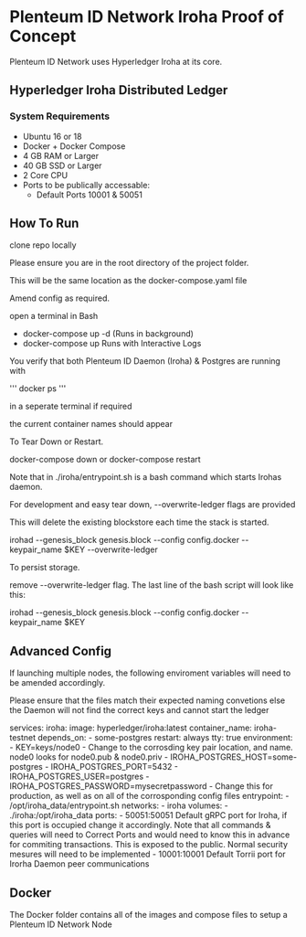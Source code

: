 # Plenteum ID Network Iroha Proof of Concept

Plenteum ID Network uses Hyperledger Iroha at its core.

## Hyperledger Iroha Distributed Ledger

### System Requirements

* Ubuntu 16 or 18
* Docker + Docker Compose
* 4 GB RAM or Larger
* 40 GB SSD or Larger
* 2 Core CPU
* Ports to be publically accessable:
  * Default Ports 10001 & 50051

## How To Run

clone repo locally

Please ensure you are in the root directory of the project folder.

This will be the same location as the docker-compose.yaml file

Amend config as required.

open a terminal in Bash

* docker-compose up -d (Runs in background)
* docker-compose up Runs with Interactive Logs

You verify that both Plenteum ID Daemon (Iroha) & Postgres are running with

'''
docker ps
'''

in a seperate terminal if required

the current container names should appear

To Tear Down or Restart.

docker-compose down
or
docker-compose restart

Note that in ./iroha/entrypoint.sh is a bash command which starts Irohas daemon.

For development and easy tear down, --overwrite-ledger flags are provided

This will delete the existing blockstore each time the stack is started.

irohad --genesis_block genesis.block --config config.docker --keypair_name $KEY --overwrite-ledger

To persist storage.

remove --overwrite-ledger flag. The last line of the bash script will look like this:

irohad --genesis_block genesis.block --config config.docker --keypair_name $KEY

## Advanced Config

If launching multiple nodes, the following enviroment variables will need to be amended accordingly.

Please ensure that the files match their expected naming convetions else the Daemon will not find the correct keys and cannot start the ledger

services:
  iroha:
    image: hyperledger/iroha:latest
    container_name: iroha-testnet
    depends_on:
      - some-postgres
    restart: always
    tty: true
    environment:
      - KEY=keys/node0 - Change to the corrosding key pair location, and name. node0 looks for
      node0.pub & node0.priv
      - IROHA_POSTGRES_HOST=some-postgres
      - IROHA_POSTGRES_PORT=5432
      - IROHA_POSTGRES_USER=postgres
      - IROHA_POSTGRES_PASSWORD=mysecretpassword - Change this for production, as well as on all of the corrosponding config files
    entrypoint:
      - /opt/iroha_data/entrypoint.sh
    networks:
      - iroha
    volumes:
      - ./iroha:/opt/iroha_data
    ports:
      - 50051:50051
      Default gRPC port for Iroha, if this port is occupied change it accordingly. Note that all commands & queries will need to Correct Ports and would need to know this in advance for commiting transactions. This is exposed to the public. Normal security mesures will need to be implemented
      - 10001:10001
      Default Torrii port for Irorha Daemon peer communications

## Docker

The Docker folder contains all of the images and compose files to setup a Plenteum ID Network Node
